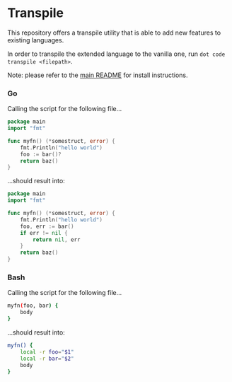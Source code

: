 # Transpile

This repository offers a transpile utility that is able to add new features to existing languages.

In order to transpile the extended language to the vanilla one, run `dot code transpile <filepath>`.

Note: please refer to the [main README](https://github.com/denisidoro/dotfiles/blob/master/README.md) for install instructions.

### Go

Calling the script for the following file...
```go
package main
import "fmt"

func myfn() (*somestruct, error) {
    fmt.Println("hello world")
    foo := bar()?
    return baz()
}
```

...should result into:
```go
package main
import "fmt"

func myfn() (*somestruct, error) {
    fmt.Println("hello world")
    foo, err := bar()
    if err != nil {
        return nil, err
    }
    return baz()
}
```

### Bash

Calling the script for the following file...
```bash
myfn(foo, bar) {
    body
}
```

...should result into:
```bash
myfn() {
    local -r foo="$1"
    local -r bar="$2"
    body
}
```